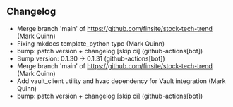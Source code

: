 ## Changelog

- Merge branch 'main' of https://github.com/finsite/stock-tech-trend (Mark Quinn)
- Fixing mkdocs template_python typo (Mark Quinn)
- bump: patch version + changelog [skip ci] (github-actions[bot])
- Bump version: 0.1.30 → 0.1.31 (github-actions[bot])
- Merge branch 'main' of https://github.com/finsite/stock-tech-trend (Mark Quinn)
- Add vault_client utility and hvac dependency for Vault integration (Mark Quinn)
- bump: patch version + changelog [skip ci] (github-actions[bot])